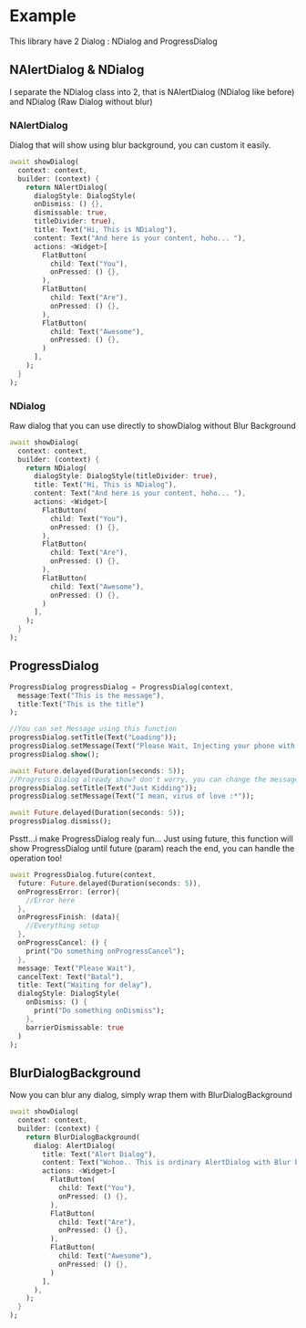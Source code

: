 # Example
This library have 2 Dialog : NDialog and ProgressDialog

## NAlertDialog & NDialog

I separate the NDialog class into 2, that is NAlertDialog (NDialog like before) and NDialog (Raw Dialog without blur)

### NAlertDialog

Dialog that will show using blur background, you can custom it easily.

``` dart
await showDialog(
  context: context,
  builder: (context) {
    return NAlertDialog(
      dialogStyle: DialogStyle(
      onDismiss: () {},
      dismissable: true,
      titleDivider: true),
      title: Text("Hi, This is NDialog"),
      content: Text("And here is your content, hoho... "), 
      actions: <Widget>[
        FlatButton(
          child: Text("You"),
          onPressed: () {},
        ),
        FlatButton(
          child: Text("Are"),
          onPressed: () {},
        ),
        FlatButton(
          child: Text("Awesome"),
          onPressed: () {},
        )
      ],
    );
  }
);
```

### NDialog

Raw dialog that you can use directly to showDialog without Blur Background

``` dart
await showDialog(
  context: context,
  builder: (context) {
    return NDialog(
      dialogStyle: DialogStyle(titleDivider: true),
      title: Text("Hi, This is NDialog"),
      content: Text("And here is your content, hoho... "),  
      actions: <Widget>[
        FlatButton(
          child: Text("You"),
          onPressed: () {},
        ),
        FlatButton(
          child: Text("Are"),
          onPressed: () {},
        ),
        FlatButton(
          child: Text("Awesome"),
          onPressed: () {},
        )
      ],
    );
  }
);
```

## ProgressDialog

``` dart
ProgressDialog progressDialog = ProgressDialog(context, 
  message:Text("This is the message"), 
  title:Text("This is the title")
);

//You can set Message using this function
progressDialog.setTitle(Text("Loading"));
progressDialog.setMessage(Text("Please Wait, Injecting your phone with my virus"));
progressDialog.show();

await Future.delayed(Duration(seconds: 5));
//Progress Dialog already show? don't worry, you can change the message :D
progressDialog.setTitle(Text("Just Kidding"));
progressDialog.setMessage(Text("I mean, virus of love :*"));

await Future.delayed(Duration(seconds: 5));
progressDialog.dismiss();
```

Psstt...i make ProgressDialog realy fun...
Just using future, this function will show ProgressDialog until future (param) reach the end, you can handle the operation too!

``` dart
await ProgressDialog.future(context,
  future: Future.delayed(Duration(seconds: 5)),
  onProgressError: (error){
    //Error here
  },
  onProgressFinish: (data){
    //Everything setup
  },
  onProgressCancel: () {
    print("Do something onProgressCancel");
  },
  message: Text("Please Wait"),
  cancelText: Text("Batal"),
  title: Text("Waiting for delay"), 
  dialogStyle: DialogStyle(
    onDismiss: () {
      print("Do something onDismiss");
    },
    barrierDismissable: true
  )
);
```

## BlurDialogBackground

Now you can blur any dialog, simply wrap them with BlurDialogBackground

``` dart
await showDialog(
  context: context,
  builder: (context) {
    return BlurDialogBackground(
      dialog: AlertDialog(
        title: Text("Alert Dialog"),
        content: Text("Wohoo.. This is ordinary AlertDialog with Blur background"),
        actions: <Widget>[
          FlatButton(
            child: Text("You"),
            onPressed: () {},
          ),
          FlatButton(
            child: Text("Are"),
            onPressed: () {},
          ),
          FlatButton(
            child: Text("Awesome"),
            onPressed: () {},
          )
        ],
      ),
    );
  }
);
```

